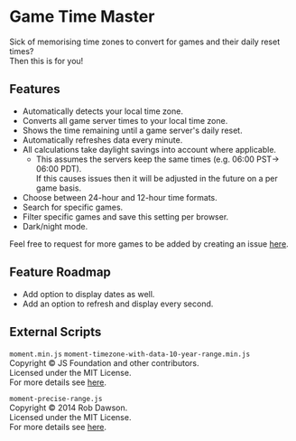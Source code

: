 # Game Time Master
Sick of memorising time zones to convert for games and their daily reset times?  
Then this is for you!

## Features
- Automatically detects your local time zone.
- Converts all game server times to your local time zone.
- Shows the time remaining until a game server's daily reset.
- Automatically refreshes data every minute.
- All calculations take daylight savings into account where applicable.
  - This assumes the servers keep the same times (e.g. 06:00 PST-> 06:00 PDT).  
  If this causes issues then it will be adjusted in the future on a per game basis.
- Choose between 24-hour and 12-hour time formats.
- Search for specific games.
- Filter specific games and save this setting per browser.
- Dark/night mode.

Feel free to request for more games to be added by creating an issue [here](https://github.com/cicerakes/Game-Time-Master/issues).

## Feature Roadmap
- Add option to display dates as well.
- Add an option to refresh and display every second.

## External Scripts
`moment.min.js` `moment-timezone-with-data-10-year-range.min.js`  
Copyright © JS Foundation and other contributors.  
Licensed under the MIT License.  
For more details see [here](https://github.com/moment/moment/blob/develop/LICENSE).

`moment-precise-range.js`  
Copyright © 2014 Rob Dawson.  
Licensed under the MIT License.  
For more details see [here](https://github.com/codebox/moment-precise-range/blob/master/LICENSE.md).
